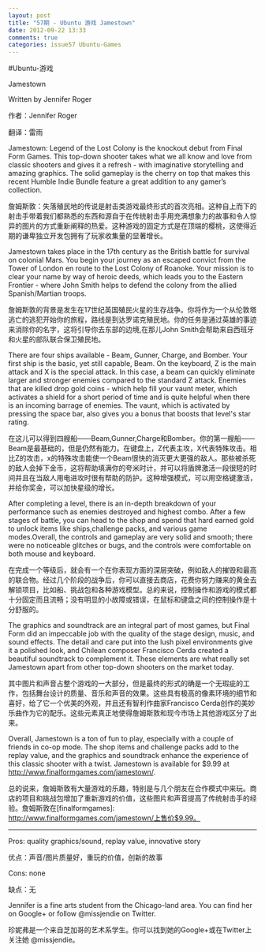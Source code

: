 ```yaml
---
layout: post
title: "57期 - Ubuntu 游戏 Jamestown"
date: 2012-09-22 13:33
comments: true
categories: issue57 Ubuntu-Games
---
```


#Ubuntu-游戏

Jamestown

Written by Jennifer Roger

作者：Jennifer Roger

翻译：雷雨

Jamestown: Legend of the Lost Colony is the knockout debut from Final Form Games. This top-down shooter takes what we all know and love from classic shooters and gives it a refresh - with imaginative storytelling and amazing graphics. The solid gameplay is the cherry on top that makes this recent Humble Indie Bundle feature a great addition to any gamer’s collection.

詹姆斯敦：失落殖民地的传说是射击类游戏最终形式的首次亮相。这种自上而下的射击手带着我们都熟悉的东西和源自于在传统射击手用充满想象力的故事和令人惊异的图片的方式重新阐释的热爱。这种游戏的固定方式是在顶端的樱桃，这使得近期的谦卑独立开发包拥有了玩家收集量的显著增长。

Jamestown takes place in the 17th century as the British battle for survival on colonial Mars. You begin your journey as an escaped convict from the Tower of London en route to the Lost Colony of Roanoke. Your mission is to clear your name by way of heroic deeds, which leads you to the Eastern Frontier - where John Smith helps to defend the colony from the allied Spanish/Martian troops.

詹姆斯敦的背景是发生在17世纪英国殖民火星的生存战争。你将作为一个从伦敦塔逃亡的逃犯开始你的旅程，路线是到达罗诺克殖民地。你的任务是通过英雄的事迹来消除你的名字，这将引导你去东部的边境,在那儿John Smith会帮助来自西班牙和火星的部队联合保卫殖民地。

There are four ships available - Beam, Gunner, Charge, and Bomber. Your first ship is the basic, yet still capable, Beam. On the keyboard, Z is the main attack and X is the special attack. In this case, a beam can quickly eliminate larger and stronger enemies compared to the standard Z attack. Enemies that are killed drop gold coins - which help fill your vaunt meter, which activates a shield for a short period of time and is quite helpful when there is an incoming barrage of enemies. The vaunt, which is activated by pressing the space bar, also gives you a bonus that boosts that level's star rating.

在这儿可以得到四艘船——Beam,Gunner,Charge和Bomber。你的第一艘船——Beam是最基础的，但是仍然有能力。在键盘上，Z代表主攻，X代表特殊攻击。相比Z的攻击，x的特殊攻击能使一个Beam很快的消灭更大更强的敌人。那些被杀死的敌人会掉下金币，这将帮助填满你的夸米时计，并可以将盾牌激活一段很短的时间并且在当敌人用电进攻时很有帮助的防护。这种增强模式，可以用空格键激活，并给你奖金，可以加快星级的增长。

After completing a level, there is an in-depth breakdown of your performance such as enemies destroyed and highest combo. After a few stages of battle, you can head to the shop and spend that hard earned gold to unlock items like ships,challenge packs, and various game modes.Overall, the controls and gameplay are very solid and smooth; there were no noticeable glitches or bugs, and the controls were comfortable on both mouse and keyboard.

在完成一个等级后，就会有一个在你表现方面的深层突破，例如敌人的摧毁和最高的联合物。经过几个阶段的战争后，你可以直接去商店，花费你努力赚来的黄金去解锁项目，比如船、挑战包和各种游戏模型。总的来说，控制操作和游戏的模式都十分固定而且流畅；没有明显的小故障或错误，在鼠标和键盘之间的控制操作是十分舒服的。

The graphics and soundtrack are an integral part of most games, but Final Form did an impeccable job with the quality of the stage design, music, and sound effects. The detail and care put into the lush pixel environments give it a polished look, and Chilean composer Francisco Cerda created a beautiful soundtrack to complement it. These elements are what really set Jamestown apart from other top-down shooters on the market today.

其中图片和声音占整个游戏的一大部分，但是最终的形式的确是一个无瑕疵的工作，包括舞台设计的质量、音乐和声音的效果。这些具有极高的像素环境的细节和喜好，给了它一个优美的外观，并且还有智利作曲家Francisco Cerda创作的美妙乐曲作为它的配乐。这些元素真正地使得詹姆斯敦和现今市场上其他游戏区分了出来。

Overall, Jamestown is a ton of fun to play, especially with a couple of friends in co-op mode. The shop items and challenge packs add to the replay value, and the graphics and soundtrack enhance the experience of this classic shooter with a twist. Jamestown is available for $9.99 at http://www.finalformgames.com/jamestown/.

总的说来，詹姆斯敦有大量游戏的乐趣，特别是与几个朋友在合作模式中来玩。商店的项目和挑战包增加了重新游戏的价值，这些图片和声音提高了传统射击手的经验。詹姆斯敦在[finalformgames]: http://www.finalformgames.com/jamestown/上售价$9.99。

----

Pros: quality graphics/sound, replay value, innovative story

优点：声音/图片质量好，重玩的价值，创新的故事

Cons: none

缺点：无

Jennifer is a fine arts student from the Chicago-land area. You can find her on Google+ or follow @missjendie on Twitter.

珍妮弗是一个来自芝加哥的艺术系学生。你可以找到她的Google+或在Twitter上关注她 @missjendie。

